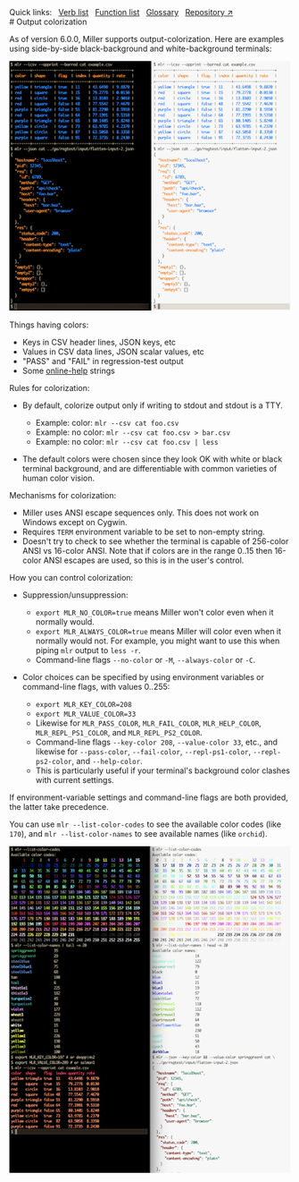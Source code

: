 <!---  PLEASE DO NOT EDIT DIRECTLY. EDIT THE .md.in FILE PLEASE. --->
<div>
<span class="quicklinks">
Quick links:
&nbsp;
<a class="quicklink" href="../reference-verbs/index.html">Verb list</a>
&nbsp;
<a class="quicklink" href="../reference-dsl-builtin-functions/index.html">Function list</a>
&nbsp;
<a class="quicklink" href="../glossary/index.html">Glossary</a>
&nbsp;
<a class="quicklink" href="https://github.com/johnkerl/miller" target="_blank">Repository ↗</a>
</span>
</div>
# Output colorization

As of version 6.0.0, Miller supports output-colorization. Here are examples using side-by-side black-background and white-background terminals:

![pix/colorization.png](pix/colorization.png)

Things having colors:

* Keys in CSV header lines, JSON keys, etc
* Values in CSV data lines, JSON scalar values, etc
* "PASS" and "FAIL" in regression-test output
* Some [online-help](online-help.md) strings

Rules for colorization:

* By default, colorize output only if writing to stdout and stdout is a TTY.

    * Example: color: `mlr --csv cat foo.csv`
    * Example: no color: `mlr --csv cat foo.csv > bar.csv`
    * Example: no color: `mlr --csv cat foo.csv | less`

* The default colors were chosen since they look OK with white or black terminal background, and are differentiable with common varieties of human color vision.

Mechanisms for colorization:

* Miller uses ANSI escape sequences only. This does not work on Windows except on Cygwin.
* Requires `TERM` environment variable to be set to non-empty string.
* Doesn't try to check to see whether the terminal is capable of 256-color ANSI vs 16-color ANSI. Note that if colors are in the range 0..15 then 16-color ANSI escapes are used, so this is in the user's control.

How you can control colorization:

* Suppression/unsuppression:

    * `export MLR_NO_COLOR=true` means Miller won't color even when it normally would.
    * `export MLR_ALWAYS_COLOR=true` means Miller will color even when it normally would not. For example, you might want to use this when piping `mlr` output to `less -r`.
    * Command-line flags `--no-color` or `-M`, `--always-color` or `-C`.


* Color choices can be specified by using environment variables or command-line flags, with values 0..255:

    * `export MLR_KEY_COLOR=208`
    * `export MLR_VALUE_COLOR=33`
    * Likewise for `MLR_PASS_COLOR`, `MLR_FAIL_COLOR`, `MLR_HELP_COLOR`, `MLR_REPL_PS1_COLOR`, and `MLR_REPL_PS2_COLOR`.
    * Command-line flags `--key-color 208`, `--value-color 33`, etc., and likewise for `--pass-color`, `--fail-color`, `--repl-ps1-color`, `--repl-ps2-color`, and `--help-color`.
    * This is particularly useful if your terminal's background color clashes with current settings.

If environment-variable settings and command-line flags are both provided, the latter take precedence.

You can use `mlr --list-color-codes` to see the available color codes (like `170`), and `mlr --list-color-names` to see available names (like `orchid`).

![pix/colorization2.png](pix/colorization2.png)
